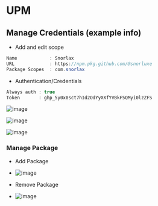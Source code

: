 # UPM

## Manage Credentials (example info)

- Add and edit scope


```cs
Name            : Snorlax
URL             : https://npm.pkg.github.com/@snorluxe
Package Scopes  : com.snorlax
```

- Authentication/Credentials
```c#
Always auth : true
Token       : 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
```

![image](https://user-images.githubusercontent.com/44673303/145416415-f79cf4b1-94c7-4098-8885-85a350c056ec.png)

![image](https://user-images.githubusercontent.com/44673303/145416830-572ff857-2ef9-420e-8e15-fa370395d9fb.png)

![image](https://user-images.githubusercontent.com/44673303/145417165-dbb0abd8-ba7e-4b4e-a31a-04f55be0d0eb.png)


### Manage Package

- Add Package 
- ![image](https://user-images.githubusercontent.com/44673303/145418231-33463fdf-558c-4ffd-81da-d4d059fd1a4b.png)


- Remove Package 
- ![image](https://user-images.githubusercontent.com/44673303/145417898-20c4c4e2-1b63-4054-9cf5-be7762a37c22.png)